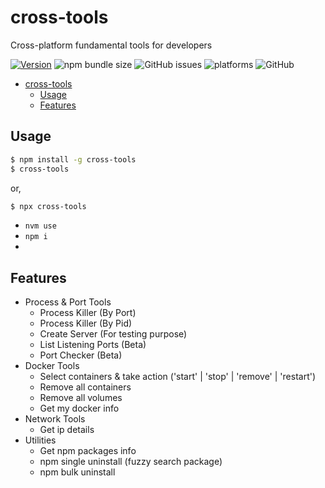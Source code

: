 # cross-tools

Cross-platform fundamental tools for developers

[![Version](https://img.shields.io/npm/v/cross-tools.svg)](https://npmjs.org/package/cross-tools)
![npm bundle size](https://img.shields.io/bundlephobia/minzip/cross-tools)
![GitHub issues](https://img.shields.io/github/issues/tahsinature/cross-tools)
![platforms](https://img.shields.io/badge/platforms-macOS%20%E2%97%8F%20Windows%20%E2%97%8F%20Linux-blue)
![GitHub](https://img.shields.io/github/license/tahsinature/cross-tools)

<!-- toc -->

- [cross-tools](#cross-tools)
  - [Usage](#usage)
  - [Features](#features)

## Usage

<!-- usage -->

```bash
$ npm install -g cross-tools
$ cross-tools
```

or,

```bash
$ npx cross-tools
```

<!-- usagestop -->

<!-- Contribute -->

- `nvm use`
- `npm i`
- <!-- ContributeStop -->

## Features

- Process & Port Tools
  - Process Killer (By Port)
  - Process Killer (By Pid)
  - Create Server (For testing purpose)
  - List Listening Ports (Beta)
  - Port Checker (Beta)
- Docker Tools
  - Select containers & take action ('start' | 'stop' | 'remove' | 'restart')
  - Remove all containers
  - Remove all volumes
  - Get my docker info
- Network Tools
  - Get ip details
- Utilities
  - Get npm packages info
  - npm single uninstall (fuzzy search package)
  - npm bulk uninstall

